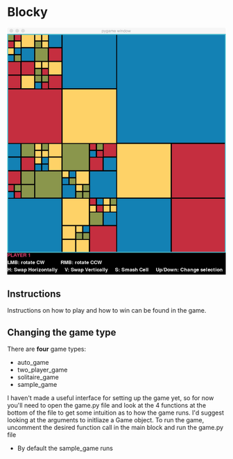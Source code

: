 # Blocky
![Game](https://github.com/MellowYarker/Blocky/blob/master/block.jpg?raw=true "Example")
## Instructions
Instructions on how to play and how to win can be found in the game.

## Changing the game type
There are **four** game types:
* auto_game
* two_player_game
* solitaire_game
* sample_game

I haven't made a useful interface for setting up the game yet, so for now you'll need to open the game.py file and look at the 4 functions at the bottom of the file to get some intuition as to how the game runs.
I'd suggest looking at the arguments to initliaze a Game object. To run the game, uncomment the desired function call in the main block and run the game.py file
* By default the sample_game runs <br />
